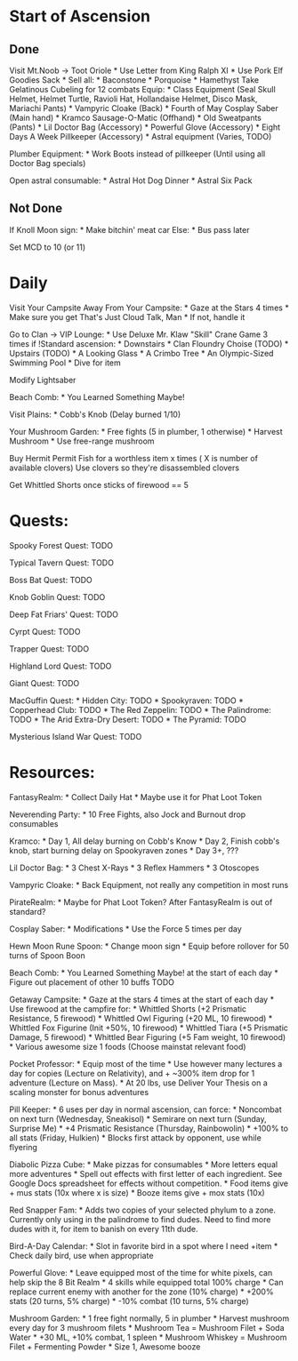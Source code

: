 # Start of Ascension

## Done

Visit Mt.Noob -> Toot Oriole
    * Use Letter from King Ralph XI
    * Use Pork Elf Goodies Sack
    * Sell all:
      * Baconstone
      * Porquoise
      * Hamethyst
Take Gelatinous Cubeling for 12 combats
Equip:
    * Class Equipment (Seal Skull Helmet, Helmet Turtle, Ravioli Hat, Hollandaise Helmet, Disco Mask, Mariachi Pants)
    * Vampyric Cloake (Back)
    * Fourth of May Cosplay Saber (Main hand)
    * Kramco Sausage-O-Matic (Offhand)
    * Old Sweatpants (Pants)
    * Lil Doctor Bag (Accessory)
    * Powerful Glove (Accessory)
    * Eight Days A Week Pillkeeper (Accessory)
    * Astral equipment (Varies, TODO)

Plumber Equipment:
    * Work Boots instead of pillkeeper (Until using all Doctor Bag specials)

Open astral consumable:
    * Astral Hot Dog Dinner
    * Astral Six Pack
    
## Not Done

If Knoll Moon sign:
    * Make bitchin' meat car
Else:
    * Bus pass later
    
Set MCD to 10 (or 11)

# Daily

Visit Your Campsite Away From Your Campsite:
    * Gaze at the Stars 4 times
      * Make sure you get That's Just Cloud Talk, Man
        * If not, handle it

Go to Clan -> VIP Lounge:
    * Use Deluxe Mr. Klaw "Skill" Crane Game 3 times
    if !Standard ascension:
       * Downstairs
         * Clan Floundry Choise (TODO)
       * Upstairs (TODO)
         * A Looking Glass
         * A Crimbo Tree
         * An Olympic-Sized Swimming Pool
           * Dive for item

Modify Lightsaber
       
Beach Comb:
    * You Learned Something Maybe!

Visit Plains:
    * Cobb's Knob (Delay burned 1/10)

Your Mushroom Garden:
    * Free fights (5 in plumber, 1 otherwise)
    * Harvest Mushroom
    * Use free-range mushroom

Buy Hermit Permit
Fish for a worthless item x times ( X is number of available clovers)
Use clovers so they're disassembled clovers

Get Whittled Shorts once sticks of firewood == 5

# Quests:

Spooky Forest Quest:
TODO

Typical Tavern Quest:
TODO

Boss Bat Quest:
TODO

Knob Goblin Quest:
TODO

Deep Fat Friars' Quest:
TODO

Cyrpt Quest:
TODO

Trapper Quest:
TODO

Highland Lord Quest:
TODO

Giant Quest:
TODO

MacGuffin Quest:
    * Hidden City:
      TODO
    * Spookyraven:
      TODO
    * Copperhead Club:
      TODO
    * The Red Zeppelin:
      TODO
    * The Palindrome:
      TODO
    * The Arid Extra-Dry Desert:
      TODO
    * The Pyramid:
      TODO

Mysterious Island War Quest:
TODO

# Resources:

FantasyRealm:
    * Collect Daily Hat
    * Maybe use it for Phat Loot Token

Neverending Party:
    * 10 Free Fights, also Jock and Burnout drop consumables

Kramco:
    * Day 1, All delay burning on Cobb's Know
    * Day 2, Finish cobb's knob, start burning delay on Spookyraven zones
    * Day 3+, ???

Lil Doctor Bag:
    * 3 Chest X-Rays
    * 3 Reflex Hammers
    * 3 Otoscopes

Vampyric Cloake:
    * Back Equipment, not really any competition in most runs

PirateRealm:
    * Maybe for Phat Loot Token? After FantasyRealm is out of standard?

Cosplay Saber:
    * Modifications
    * Use the Force 5 times per day

Hewn Moon Rune Spoon:
    * Change moon sign
    * Equip before rollover for 50 turns of Spoon Boon

Beach Comb:
    * You Learned Something Maybe! at the start of each day
    * Figure out placement of other 10 buffs TODO

Getaway Campsite:
    * Gaze at the stars 4 times at the start of each day
    * Use firewood at the campfire for:
      * Whittled Shorts (+2 Prismatic Resistance, 5 firewood)
      * Whittled Owl Figuring (+20 ML, 10 firewood)
      * Whittled Fox Figurine (Init +50%, 10 firewood)
      * Whittled Tiara (+5 Prismatic Damage, 5 firewood)
      * Whittled Bear Figuring (+5 Fam weight, 10 firewood)
      * Various awesome size 1 foods (Choose mainstat relevant food)

Pocket Professor:
    * Equip most of the time
    * Use however many lectures a day for copies (Lecture on Relativity), and + ~300% item drop for 1 adventure (Lecture on Mass).
    * At 20 lbs, use Deliver Your Thesis on a scaling monster for bonus adventures

Pill Keeper:
    * 6 uses per day in normal ascension, can force:
      * Noncombat on next turn (Wednesday, Sneakisol)
      * Semirare on next turn (Sunday, Surprise Me)
      * +4 Prismatic Resistance (Thursday, Rainbowolin)
      * +100% to all stats (Friday, Hulkien)
    * Blocks first attack by opponent, use while flyering
   
Diabolic Pizza Cube:
    * Make pizzas for consumables
      * More letters equal more adventures
      * Spell out effects with first letter of each ingredient. See Google Docs spreadsheet for effects without competition.
      * Food items give + mus stats (10x where x is size)
      * Booze items give + mox stats (10x)

Red Snapper Fam:
    * Adds two copies of your selected phylum to a zone. Currently only using in the palindrome to find dudes. Need to find more dudes with it, for item to banish on every 11th dude.

Bird-A-Day Calendar:
    * Slot in favorite bird in a spot where I need +item
    * Check daily bird, use when appropriate

Powerful Glove:
    * Leave equipped most of the time for white pixels, can help skip the 8 Bit Realm
    * 4 skills while equipped total 100% charge
      * Can replace current enemy with another for the zone (10% charge)
      * +200% stats (20 turns, 5% charge)
      * -10% combat (10 turns, 5% charge)

Mushroom Garden:
    * 1 free fight normally, 5 in plumber
    * Harvest mushroom every day for 3 mushroom filets
    * Mushroom Tea = Mushroom Filet + Soda Water
      * +30 ML, +10% combat, 1 spleen
    * Mushroom Whiskey = Mushroom Filet + Fermenting Powder
      * Size 1, Awesome booze
